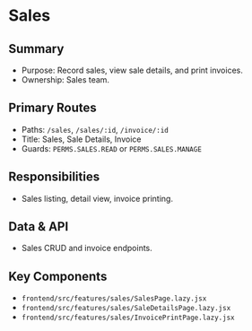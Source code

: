 # Sales

## Summary
- Purpose: Record sales, view sale details, and print invoices.
- Ownership: Sales team.

## Primary Routes
- Paths: `/sales`, `/sales/:id`, `/invoice/:id`
- Title: Sales, Sale Details, Invoice
- Guards: `PERMS.SALES.READ` or `PERMS.SALES.MANAGE`

## Responsibilities
- Sales listing, detail view, invoice printing.

## Data & API
- Sales CRUD and invoice endpoints.

## Key Components
- `frontend/src/features/sales/SalesPage.lazy.jsx`
- `frontend/src/features/sales/SaleDetailsPage.lazy.jsx`
- `frontend/src/features/sales/InvoicePrintPage.lazy.jsx`

